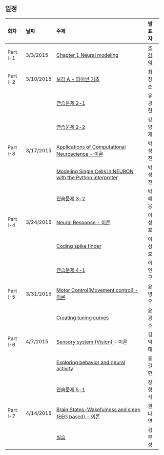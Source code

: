 
## 일정
|회차	    |날짜	   |주제	                                                    |발표자	|
|:---	    |:---	   |:---	                                                    |:---	|
|Part I-1    |3/3/2015  |[Chapter 1 Neural modeling](study01/d01.md) |[조강익](https://www.facebook.com/kangik)  |
|Part I-2    |3/10/2015 | [보강 A - 파이썬 기초](study02/d02.md)  | 최창순 |
|            |          | [연습문제 2-1](study02/d02.md)  | 유광현 |
|            |          | [연습문제 2-2](study02/d02.md)  | 강양제 |
|Part I-3    |3/17/2015 | [Applications of Computational Neuroscience - 이론](study03/d03.md)  | 박성진 |
|            |          | [Modeling Single Cells in NEURON with the Python interpreter](study03/d03.md) | 박성진 |
|            |          | [연습문제 3-2](study03/d03.md) | 박혜웅 |
|Part I-4    |3/24/2015 | [Neural Response - 이론](study04/d04.md)  | 이성호 |
|            |          | [Coding spike finder](study04/d04.md) | 이성호 |
|            |          | [연습문제 4-1](study04/d04.md)                                               | 이인구 |
|Part I-5    |3/31/2015 | [Motor Control(Movement control) - 이론](study05/d05.md)   | 윤영우   |
|            |          | [Creating tuning curves](study05/d05.md)  | 윤광호 |
|Part I-6    |4/7/2015  | [Sensory system (Vision)](study06/d06.md) - 이론   | 김덕태   |
|            |          | [Exploring behavior and neural activity](study06/d06.md)   | 홍길한   |
|            |          | [연습문제 5-1](study06/d06.md)   | 장형석   |
|Part I-7    |4/14/2015 | [Brain States-Wakefulness and sleep (EEG based) - 이론](study07/d07.md)   | 권나연   |
|            |          | [실습](study07/d07.md)                                | 김무성   |


